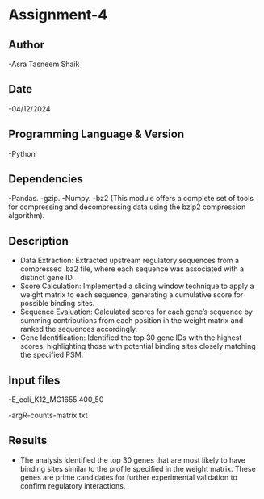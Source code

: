 # Assignment-4


## Author
-Asra Tasneem Shaik

## Date
-04/12/2024

## Programming Language & Version
-Python

## Dependencies
-Pandas.
-gzip.
-Numpy.
-bz2 (This module offers a complete set of tools for compressing and decompressing data using the bzip2 compression algorithm).


## Description
- Data Extraction: Extracted upstream regulatory sequences from a compressed .bz2 file, where each sequence was associated with a distinct gene ID.
- Score Calculation: Implemented a sliding window technique to apply a weight matrix to each sequence, generating a cumulative score for possible binding sites.
- Sequence Evaluation: Calculated scores for each gene’s sequence by summing contributions from each position in the weight matrix and ranked the sequences accordingly.
- Gene Identification: Identified the top 30 gene IDs with the highest scores, highlighting those with potential binding sites closely matching the specified PSM.


## Input files
-E_coli_K12_MG1655.400_50

-argR-counts-matrix.txt


## Results
- The analysis identified the top 30 genes that are most likely to have binding sites similar to the profile specified in the weight matrix. These genes are prime candidates for further experimental validation to confirm regulatory interactions.
